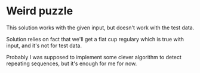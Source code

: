 # Weird puzzle

This solution works with the given input, but doesn't work with the test data.

Solution relies on fact that we'll get a flat cup regulary which is true with input, and it's not for test data.

Probably I was supposed to implement some clever algorithm to detect repeating sequences, but it's enough for me for now.